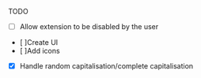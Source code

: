 TODO
- [ ] Allow extension to be disabled by the user
- [ ]Create UI
- [ ]Add icons
- [x] Handle random capitalisation/complete capitalisation
